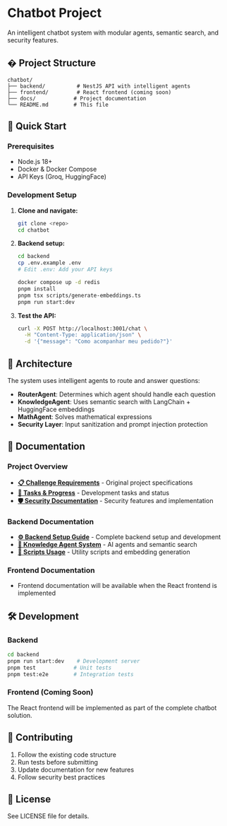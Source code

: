 # Chatbot Project

An intelligent chatbot system with modular agents, semantic search, and security features.

## �️ Project Structure

```
chatbot/
├── backend/          # NestJS API with intelligent agents
├── frontend/         # React frontend (coming soon)
├── docs/            # Project documentation
└── README.md        # This file
```

## 🚀 Quick Start

### Prerequisites
- Node.js 18+
- Docker & Docker Compose
- API Keys (Groq, HuggingFace)

### Development Setup

1. **Clone and navigate:**
   ```bash
   git clone <repo>
   cd chatbot
   ```

2. **Backend setup:**
   ```bash
   cd backend
   cp .env.example .env
   # Edit .env: Add your API keys
   
   docker compose up -d redis
   pnpm install
   pnpm tsx scripts/generate-embeddings.ts
   pnpm run start:dev
   ```

3. **Test the API:**
   ```bash
   curl -X POST http://localhost:3001/chat \
     -H "Content-Type: application/json" \
     -d '{"message": "Como acompanhar meu pedido?"}'
   ```

## 🧠 Architecture

The system uses intelligent agents to route and answer questions:

- **RouterAgent**: Determines which agent should handle each question
- **KnowledgeAgent**: Uses semantic search with LangChain + HuggingFace embeddings
- **MathAgent**: Solves mathematical expressions
- **Security Layer**: Input sanitization and prompt injection protection

## 📖 Documentation

### Project Overview
- **[📋 Challenge Requirements](./docs/challenge.md)** - Original project specifications
- **[📝 Tasks & Progress](./docs/tasks.md)** - Development tasks and status
- **[🛡️ Security Documentation](./docs/security/)** - Security features and implementation

### Backend Documentation
- **[⚙️ Backend Setup Guide](./backend/README.md)** - Complete backend setup and development
- **[🧠 Knowledge Agent System](./backend/docs/KNOWLEDGE_AGENT.md)** - AI agents and semantic search
- **[🔧 Scripts Usage](./backend/scripts/README.md)** - Utility scripts and embedding generation

### Frontend Documentation
- Frontend documentation will be available when the React frontend is implemented

## 🛠️ Development

### Backend
```bash
cd backend
pnpm run start:dev    # Development server
pnpm test            # Unit tests  
pnpm test:e2e        # Integration tests
```

### Frontend (Coming Soon)
The React frontend will be implemented as part of the complete chatbot solution.

## 🤝 Contributing

1. Follow the existing code structure
2. Run tests before submitting
3. Update documentation for new features
4. Follow security best practices

## 📄 License

See LICENSE file for details.
